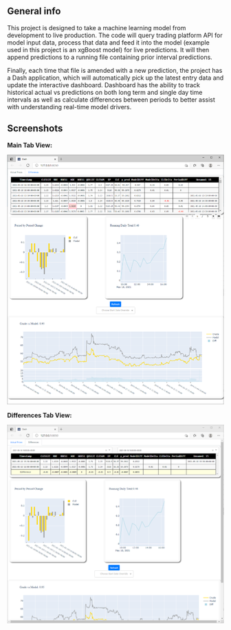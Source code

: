 ## General info
This project is designed to take a machine learning model from development to live production. The code will query trading platform API for
model input data, process that data and feed it into the model (example used in this project is an xgBoost model) for live predictions. It will then
append predictions to a running file containing prior interval predictions. 

Finally, each time that file is amended with a new prediction, the project has a Dash application, which will automatically pick up the latest
entry data and update the interactive dashboard. Dashboard has the ability to track historical actual vs predictions
on both long term and single day time intervals as well as calculate
differences between periods to better assist with understanding real-time model drivers.

## Screenshots

<b>Main Tab View:</b>

![MainTab](examples/dash_app_main_window_screenshot.PNG)  


<b>Differences Tab View:</b>

![DiffTab](examples/dash_app_differences_window_screenshot.PNG)
	
